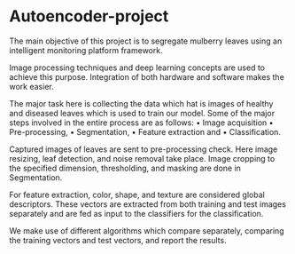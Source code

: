 # Autoencoder-project
The main objective of this project is to segregate mulberry leaves using an intelligent monitoring platform framework. 

Image processing techniques and deep learning concepts are used to achieve this purpose. Integration of both hardware and software makes the work easier.

The major task here is collecting the data which hat is images of healthy and diseased leaves which is used to train our model. Some of the major steps involved in the entire process are as follows:
• Image acquisition
• Pre-processing,
• Segmentation,
• Feature extraction and
• Classification.

Captured images of leaves are sent to pre-processing check. Here image resizing, leaf detection, and noise removal take place. Image cropping to the specified dimension, thresholding, and masking are done in Segmentation.

For feature extraction, color, shape, and texture are considered global descriptors. These vectors are extracted from both training and test images
separately and are fed as input to the classifiers for the classification. 

We make use of different algorithms which compare separately, comparing the training vectors and test vectors, and report the results.

